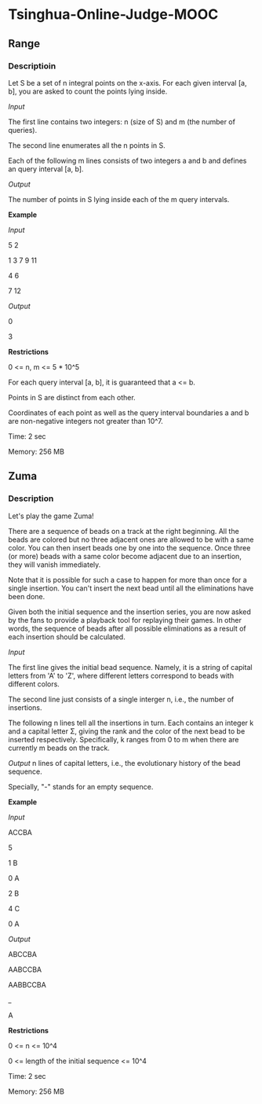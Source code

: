 # Tsinghua-Online-Judge-MOOC

## Range
### Descriptioin  
Let S be a set of n integral points on the x-axis. For each given interval [a, b], you are asked to count the points lying inside.

*Input*

The first line contains two integers: n (size of S) and m (the number of queries).

The second line enumerates all the n points in S.

Each of the following m lines consists of two integers a and b and defines an query interval [a, b].

*Output*

The number of points in S lying inside each of the m query intervals.

**Example**

*Input*

5 2

1 3 7 9 11

4 6

7 12

*Output*

0

3

**Restrictions**

0 <= n, m <= 5 * 10^5

For each query interval [a, b], it is guaranteed that a <= b.

Points in S are distinct from each other.

Coordinates of each point as well as the query interval boundaries a and b are non-negative integers not greater than 10^7.

Time: 2 sec

Memory: 256 MB

## Zuma

### Description

Let's play the game Zuma!

There are a sequence of beads on a track at the right beginning. All the beads are colored but no three adjacent ones are allowed to be with a same color. You can then insert beads one by one into the sequence. Once three (or more) beads with a same color become adjacent due to an insertion, they will vanish immediately.

Note that it is possible for such a case to happen for more than once for a single insertion. You can't insert the next bead until all the eliminations have been done.

Given both the initial sequence and the insertion series, you are now asked by the fans to provide a playback tool for replaying their games. In other words, the sequence of beads after all possible eliminations as a result of each insertion should be calculated.

*Input*

The first line gives the initial bead sequence. Namely, it is a string of capital letters from 'A' to 'Z', where different letters correspond to beads with different colors.

The second line just consists of a single interger n, i.e., the number of insertions.

The following n lines tell all the insertions in turn. Each contains an integer k and a capital letter Σ, giving the rank and the color of the next bead to be inserted respectively. Specifically, k ranges from 0 to m when there are currently m beads on the track.

*Output*
n lines of capital letters, i.e., the evolutionary history of the bead sequence.

Specially, "-" stands for an empty sequence.

**Example**

*Input*

ACCBA

5

1 B

0 A

2 B

4 C

0 A

*Output*

ABCCBA

AABCCBA

AABBCCBA

_

A

**Restrictions**

0 <= n <= 10^4

0 <= length of the initial sequence <= 10^4

Time: 2 sec

Memory: 256 MB
